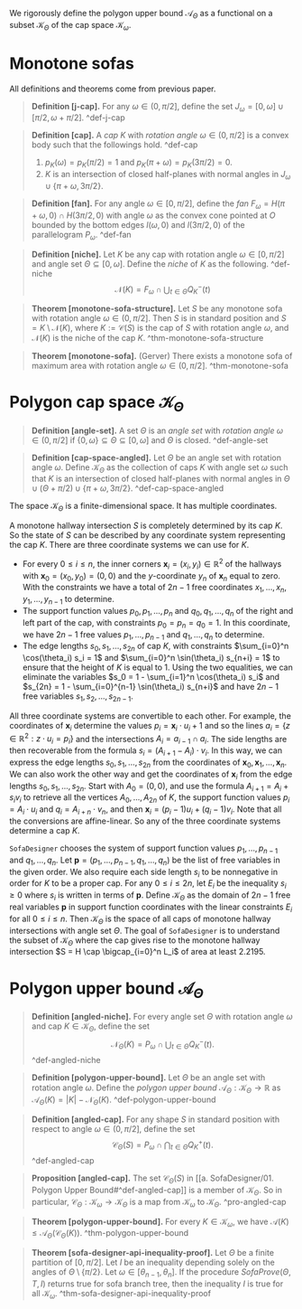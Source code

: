 We rigorously define the polygon upper bound $\mathcal{A}_\Theta$ as a functional on a subset $\mathcal{K}_\Theta$ of the cap space $\mathcal{K}_\omega$.

# Monotone sofas

All definitions and theorems come from previous paper.

> __Definition [j-cap].__ For any $\omega \in (0, \pi/2]$, define the set $J_\omega = [0, \omega] \cup [\pi/2, \omega + \pi/2]$. ^def-j-cap

> __Definition [cap].__ A _cap_ $K$ with _rotation angle_ $\omega \in (0, \pi/2]$ is a convex body such that the followings hold. ^def-cap
> 
> 1. $p_K(\omega) = p_K(\pi/2) = 1$ and $p_K(\pi + \omega) = p_K(3\pi/2) = 0$.
> 2. $K$ is an intersection of closed half-planes with normal angles in $J_\omega \cup \{\pi + \omega, 3\pi/2\}$.

> __Definition [fan].__ For any angle $\omega \in [0, \pi/2]$, define the _fan_ $F_\omega = H(\pi+\omega, 0) \cap H(3\pi/2, 0)$ with angle $\omega$ as the convex cone pointed at $O$ bounded by the bottom edges $l(\omega, 0)$ and $l(3\pi/2, 0)$ of the parallelogram $P_\omega$. ^def-fan

> __Definition [niche].__ Let $K$ be any cap with rotation angle $\omega \in [0, \pi/2]$ and angle set $\Theta \subseteq [0, \omega]$. Define the _niche_ of $K$ as the following. ^def-niche
$$
\mathcal{N}(K) = F_{\omega} \cap \bigcup_{t \in \Theta} Q^-_K(t)
$$

> __Theorem [monotone-sofa-structure].__ Let $S$ be any monotone sofa with rotation angle $\omega \in (0, \pi/2]$. Then $S$ is in standard position and $S = K \setminus \mathcal{N}(K)$, where $K := \mathcal{C}(S)$ is the cap of $S$ with rotation angle $\omega$, and $\mathcal{N}(K)$ is the niche of the cap $K$.
> ^thm-monotone-sofa-structure

> __Theorem [monotone-sofa].__ (Gerver) There exists a monotone sofa of maximum area with rotation angle $\omega \in (0, \pi/2]$. ^thm-monotone-sofa

# Polygon cap space $\mathcal{K}_\Theta$

> __Definition [angle-set].__ A set $\Theta$ is an _angle set_ with _rotation angle_ $\omega \in (0, \pi/2]$ if $\left\{ 0, \omega \right\} \subseteq \Theta \subseteq [0, \omega]$ and $\Theta$ is closed. ^def-angle-set

> __Definition [cap-space-angled].__ Let $\Theta$ be an angle set with rotation angle $\omega$. Define $\mathcal{K}_\Theta$ as the collection of caps $K$ with angle set $\omega$ such that $K$ is an intersection of closed half-planes with normal angles in $\Theta \cup (\Theta + \pi/2) \cup \{\pi + \omega, 3\pi/2\}$. ^def-cap-space-angled

The space $\mathcal{K}_\Theta$ is a finite-dimensional space. It has multiple coordinates.

A monotone hallway intersection $S$ is completely determined by its cap $K$. So the state of $S$ can be described by any coordinate system representing the cap $K$. There are three coordinate systems we can use for $K$.

- For every $0 \leq i \leq n$, the inner corners $\mathbf{x}_i = (x_i, y_i) \in \mathbb{R}^2$ of the hallways with $\mathbf{x}_0 = (x_0, y_0) = (0, 0)$ and the $y$-coordinate $y_n$ of $\mathbf{x}_n$ equal to zero. With the constraints we have a total of $2n-1$ free coordinates $x_1, \dots, x_n, y_1, \dots, y_{n-1}$ to determine.
- The support function values $p_0, p_1, \dots, p_n$ and $q_0, q_1, \dots, q_n$ of the right and left part of the cap, with constraints $p_0 = p_n = q_0 = 1$. In this coordinate, we have $2n-1$ free values $p_1, \dots, p_{n-1}$ and $q_1, \dots, q_{n}$ to determine.
- The edge lengths $s_0, s_1, \dots, s_{2n}$ of cap $K$, with constraints $\sum_{i=0}^n \cos(\theta_i) s_i = 1$ and $\sum_{i=0}^n \sin(\theta_i) s_{n+i} = 1$ to ensure that the height of $K$ is equal to 1. Using the two equalities, we can eliminate the variables $s_0 = 1 - \sum_{i=1}^n \cos(\theta_i) s_i$ and $s_{2n} = 1 - \sum_{i=0}^{n-1} \sin(\theta_i) s_{n+i}$ and have $2n-1$ free variables $s_1, s_2, \dots, s_{2n-1}$.

All three coordinate systems are convertible to each other. For example, the coordinates of $\mathbf{x}_i$ determine the values $p_i = \mathbf{x}_i \cdot u_i + 1$ and so the lines $a_i = \left\{ z \in \mathbb{R}^2 : z \cdot u_i = p_i \right\}$ and the intersections $A_i = a_{i-1} \cap a_{i}$. The side lengths are then recoverable from the formula $s_i = (A_{i+1} - A_i) \cdot v_i$. In this way, we can express the edge lengths $s_0, s_1, \dots, s_{2n}$ from the coordinates of $\mathbf{x}_0, \mathbf{x}_1, \dots, \mathbf{x}_n$. We can also work the other way and get the coordinates of $\mathbf{x}_i$ from the edge lengths $s_0, s_1, \dots, s_{2n}$. Start with $A_0 = (0, 0)$, and use the formula $A_{i+1} = A_i + s_i v_i$ to retrieve all the vertices $A_0, \dots, A_{2n}$ of $K$, the support function values $p_i = A_i \cdot u_i$ and $q_i = A_{i + n} \cdot v_n$, and then $\mathbf{x}_i = (p_i - 1) u_i + (q_i - 1) v_i$. Note that all the conversions are affine-linear. So any of the three coordinate systems determine a cap $K$. 

`SofaDesigner` chooses the system of support function values $p_1, \dots, p_{n-1}$ and $q_1, \dots, q_{n}$. Let $\mathbf{p} = (p_1, \dots, p_{n-1}, q_1, \dots, q_n)$ be the list of free variables in the given order. We also require each side length $s_i$ to be nonnegative in order for $K$ to be a proper cap. For any $0 \leq i \leq 2n$, let $E_i$ be the inequality $s_i \geq 0$ where $s_i$ is written in terms of $\mathbf{p}$. Define $\mathcal{K}_\Theta$ as the domain of $2n-1$ free real variables $\mathbf{p}$ in support function coordinates with the linear constraints $E_i$ for all $0 \leq i \leq n$. Then $\mathcal{K}_\Theta$ is the space of all caps of monotone hallway intersections with angle set $\Theta$. The goal of `SofaDesigner` is to understand the subset of $\mathcal{K}_\Theta$ where the cap gives rise to the monotone hallway intersection $S = H \cap \bigcap_{i=0}^n L_i$ of area at least $2.2195$.

# Polygon upper bound $\mathcal{A}_\Theta$

> __Definition [angled-niche].__ For every angle set $\Theta$ with rotation angle $\omega$ and cap $K \in \mathcal{K}_\Theta$, define the set
$$
\mathcal{N}_\Theta(K) = P_\omega \cap \bigcup_{t \in \Theta} Q_K^-(t).
$$
> ^def-angled-niche

> __Definition [polygon-upper-bound].__ Let $\Theta$ be an angle set with rotation angle $\omega$. Define the _polygon upper bound_ $\mathcal{A}_\Theta : \mathcal{K}_\Theta \to \mathbb{R}$ as $\mathcal{A}_\Theta(K) = |K| - \mathcal{N}_\Theta(K)$.
> ^def-polygon-upper-bound

> __Definition [angled-cap].__ For any shape $S$ in standard position with respect to angle $\omega \in (0, \pi/2]$, define the set
$$
\mathcal{C}_\Theta(S) = P_\omega \cap \bigcap_{t \in \Theta} Q_K^+(t).
$$
> ^def-angled-cap

> __Proposition [angled-cap].__ The set $\mathcal{C}_\Theta(S)$ in [[a. SofaDesigner/01. Polygon Upper Bound#^def-angled-cap]] is a member of $\mathcal{K}_\Theta$. So in particular, $\mathcal{C}_\Theta : \mathcal{K}_\omega \to \mathcal{K}_\Theta$ is a map from $\mathcal{K}_\omega$ to $\mathcal{K}_\Theta$.
> ^pro-angled-cap

> __Theorem [polygon-upper-bound].__ For every $K \in \mathcal{K}_\omega$, we have $\mathcal{A}(K) \leq \mathcal{A}_\Theta(\mathcal{C}_\Theta(K))$.
> ^thm-polygon-upper-bound

> __Theorem [sofa-designer-api-inequality-proof].__ Let $\Theta$ be a finite partition of $[0, \pi/2]$. Let $I$ be an inequality depending solely on the angles of $\Theta \setminus \left\{ \pi/2 \right\}$. Let $\omega \in [\theta_{n-1}, \theta_n]$. If the procedure $SofaProve(\Theta, T, I)$ returns true for sofa branch tree, then the inequality $I$ is true for all $\mathcal{K}_\omega$.
> ^thm-sofa-designer-api-inequality-proof


